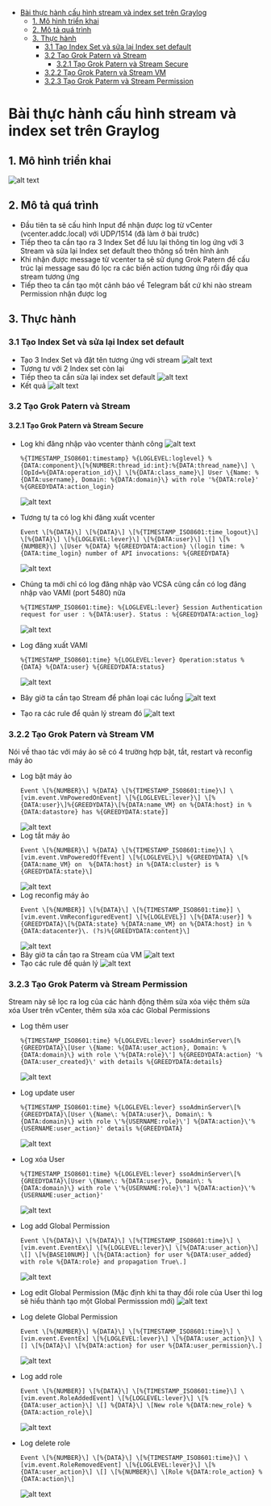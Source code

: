 - [Bài thực hành cấu hình stream và index set trên Graylog](#bài-thực-hành-cấu-hình-stream-và-index-set-trên-graylog)
  - [1. Mô hình triển khai](#1-mô-hình-triển-khai)
  - [2. Mô tả quá trình](#2-mô-tả-quá-trình)
  - [3. Thực hành](#3-thực-hành)
    - [3.1 Tạo Index Set và sửa lại Index set default](#31-tạo-index-set-và-sửa-lại-index-set-default)
    - [3.2 Tạo Grok Patern và Stream](#32-tạo-grok-patern-và-stream)
      - [3.2.1 Tạo Grok Patern và Stream Secure](#321-tạo-grok-patern-và-stream-secure)
    - [3.2.2 Tạo Grok Patern và Stream VM](#322-tạo-grok-patern-và-stream-vm)
    - [3.2.3 Tạo Grok Paterm và Stream Permission](#323-tạo-grok-paterm-và-stream-permission)
# Bài thực hành cấu hình stream và index set trên Graylog
## 1. Mô hình triển khai
![alt text](anh/Screenshot_47.png)
## 2. Mô tả quá trình
- Đầu tiên ta sẽ cấu hình Input để nhận được log từ vCenter (vcenter.addc.local) với UDP/1514 (đã làm ở bài trước)
- Tiếp theo ta cần tạo ra 3 Index Set để lưu lại thông tin log ứng với 3 Stream và sửa lại Index set default theo thông số trên hình ảnh
- Khi nhận được message từ vcenter ta sẽ sử dụng Grok Patern để cấu trúc lại message sau đó lọc ra các biến action tương ứng rồi đẩy qua stream tương ứng
- Tiếp theo ta cần tạo một cảnh báo về Telegram bất cứ khi nào stream Permission nhận được log
## 3. Thực hành
### 3.1 Tạo Index Set và sửa lại Index set default
- Tạo 3 Index Set và đặt tên tương ứng với stream
  ![alt text](anh/Screenshot_48.png)
- Tương tư với 2 Index set còn lại
- Tiếp theo ta cần sửa lại index set default
  ![alt text](anh/Screenshot_49.png)
- Kết quả
  ![alt text](anh/Screenshot_50.png)
### 3.2 Tạo Grok Patern và Stream
#### 3.2.1 Tạo Grok Patern và Stream Secure
- Log khi đăng nhập vào vcenter thành công
  ![alt text](anh/Screenshot_51.png)
  
  ```
  %{TIMESTAMP_ISO8601:timestamp} %{LOGLEVEL:loglevel} %{DATA:component}\[%{NUMBER:thread_id:int}:%{DATA:thread_name}\] \[OpId=%{DATA:operation_id}\] \[%{DATA:class_name}\] User \{Name: %{DATA:username}, Domain: %{DATA:domain}\} with role '%{DATA:role}' %{GREEDYDATA:action_login}
  ```
  ![alt text](anh/Screenshot_52.png)

- Tương tự ta có log khi đăng xuất vcenter
  ```
  Event \[%{DATA}\] \[%{DATA}\] \[%{TIMESTAMP_ISO8601:time_logout}\] \[%{DATA}\] \[%{LOGLEVEL:lever}\] \[%{DATA:user}\] \[] \[%{NUMBER}\] \[User %{DATA} %{GREEDYDATA:action} \(login time: %{DATA:time_login} number of API invocations: %{GREEDYDATA}
  ```
  ![alt text](anh/Screenshot_53.png)
- Chúng ta mới chỉ có log đăng nhập vào VCSA cũng cần có log đăng nhập vào VAMI (port 5480) nữa
  ```
  %{TIMESTAMP_ISO8601:time}: %{LOGLEVEL:lever} Session Authentication request for user : %{DATA:user}. Status : %{GREEDYDATA:action_log}
  ```
  ![alt text](anh/Screenshot_54.png)
- Log đăng xuất VAMI
  ```
  %{TIMESTAMP_ISO8601:time} %{LOGLEVEL:lever} Operation:status %{DATA} %{DATA:user} %{GREEDYDATA:status}
  ```
  ![alt text](anh/Screenshot_55.png)
- Bây giờ ta cần tạo Stream để phân loại các luồng
  ![alt text](anh/Screenshot_56.png)
- Tạo ra các rule để quản lý stream đó
  ![alt text](anh/Screenshot_57.png)

### 3.2.2 Tạo Grok Patern và Stream VM
Nói về thao tác với máy ảo sẽ có 4 trường hợp bật, tắt, restart và reconfig máy ảo
- Log bật máy ảo
  ```
  Event \[%{NUMBER}\] %{DATA} \[%{TIMESTAMP_ISO8601:time}\] \[vim.event.VmPoweredOnEvent] \[%{LOGLEVEL:lever}\] \[%{DATA:user}\]%{GREEDYDATA}\[%{DATA:name_VM} on %{DATA:host} in %{DATA:datastore} has %{GREEDYDATA:state}]
  ```
  ![alt text](anh/Screenshot_58.png)
- Log tắt máy ảo
  ```
  Event \[%{NUMBER}\] %{DATA} \[%{TIMESTAMP_ISO8601:time}\] \[vim.event.VmPoweredOffEvent] \[%{LOGLEVEL}\] %{GREEDYDATA} \[%{DATA:name_VM} on  %{DATA:host} in %{DATA:cluster} is %{GREEDYDATA:state}\]
  ```
  ![alt text](anh/Screenshot_59.png)
- Log reconfig máy ảo
  ```
  Event \[%{NUMBER}] \[%{DATA}\] \[%{TIMESTAMP_ISO8601:time}] \[vim.event.VmReconfiguredEvent] \[%{LOGLEVEL}] \[%{DATA:user}] %{GREEDYDATA}\[%{DATA:state} %{DATA:name_VM} on %{DATA:host} in %{DATA:datacenter}\. (?s)%{GREEDYDATA:content}\]
  ```
  ![alt text](anh/Screenshot_60.png)
- Bây giờ ta cần tạo ra Stream của VM
  ![alt text](anh/Screenshot_61.png)
- Tạo các rule để quản lý
  ![alt text](anh/Screenshot_62.png)

### 3.2.3 Tạo Grok Paterm và Stream Permission
Stream này sẽ lọc ra log của các hành động thêm sửa xóa việc thêm sửa xóa User trên vCenter, thêm sửa xóa các Global Permissions
- Log thêm user
  ```
  %{TIMESTAMP_ISO8601:time} %{LOGLEVEL:lever} ssoAdminServer\[%{GREEDYDATA}\[User \{Name: %{DATA:user_action}, Domain: %{DATA:domain}\} with role \'%{DATA:role}\'] %{GREEDYDATA:action} '%{DATA:user_created}\' with details %{GREEDYDATA:details}
  ```
  ![alt text](anh/Screenshot_63.png)
- Log update user
  ```
  %{TIMESTAMP_ISO8601:time} %{LOGLEVEL:lever} ssoAdminServer\[%{GREEDYDATA}\[User \{Name\: %{DATA:user}\, Domain\: %{DATA:domain}\} with role \'%{USERNAME:role}\'] %{DATA:action}\'%{USERNAME:user_action}' details %{GREEDYDATA}
  ```
  ![alt text](anh/Screenshot_65.png)

- Log xóa User
  ```
  %{TIMESTAMP_ISO8601:time} %{LOGLEVEL:lever} ssoAdminServer\[%{GREEDYDATA}\[User \{Name\: %{DATA:user}\, Domain\: %{DATA:domain}\} with role \'%{USERNAME:role}\'] %{DATA:action}\'%{USERNAME:user_action}'
  ```
  ![alt text](anh/Screenshot_64.png)

- Log add Global Permission
  ```
  Event \[%{DATA}\] \[%{DATA}\] \[%{TIMESTAMP_ISO8601:time}\] \[vim.event.EventEx\] \[%{LOGLEVEL:lever}\] \[%{DATA:user_action}\] \[] \[%{BASE10NUM}] \[%{DATA:action} for user %{DATA:user_added} with role %{DATA:role} and propagation True\.]
  ```
  ![alt text](anh/Screenshot_66.png)

- Log edit Global Permission (Mặc định khi ta thay đổi role của User thì log sẽ hiểu thành tạo một Global Permisssion mới)
  ![alt text](anh/Screenshot_67.png)
- Log delete Global Permission
  ```
  Event \[%{NUMBER}\] %{DATA}\] \[%{TIMESTAMP_ISO8601:time}\] \[vim.event.EventEx] \[%{LOGLEVEL:lever}\] \[%{DATA:user_action}\] \[] \[%{DATA}\] \[%{DATA:action} for user %{DATA:user_permission}\.]
  ```
  ![alt text](anh/Screenshot_69.png)
- Log add role
  ```
  Event \[%{NUMBER}] \[%{DATA}\] \[%{TIMESTAMP_ISO8601:time}\] \[vim.event.RoleAddedEvent] \[%{LOGLEVEL:lever}\] \[%{DATA:user_action}\] \[] %{DATA}\] \[New role %{DATA:new_role} %{DATA:action_role}\]
  ```
  ![alt text](anh/Screenshot_68.png)
- Log delete role
  ```
  Event \[%{NUMBER}\] \[%{DATA}\] \[%{TIMESTAMP_ISO8601:time}\] \[vim.event.RoleRemovedEvent] \[%{LOGLEVEL:lever}\] \[%{DATA:user_action}\] \[] \[%{NUMBER}\] \[Role %{DATA:role_action} %{DATA:action}\]
  ```
  ![alt text](anh/Screenshot_68.png)